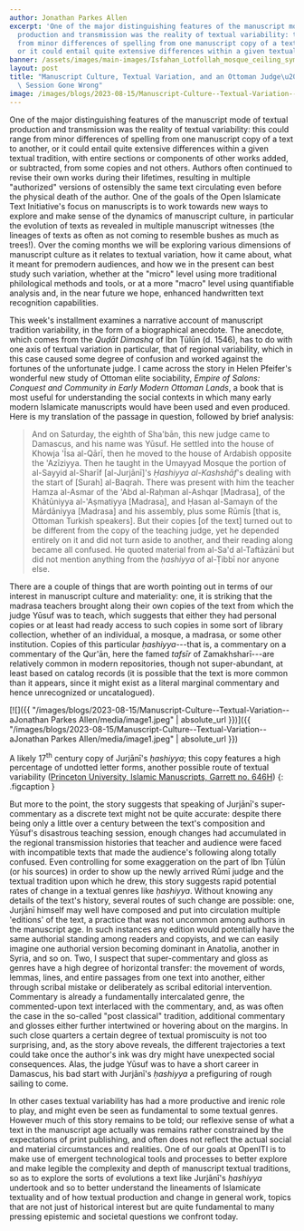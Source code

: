```yaml
---
author: Jonathan Parkes Allen
excerpt: 'One of the major distinguishing features of the manuscript mode of textual
  production and transmission was the reality of textual variability: this could range
  from minor differences of spelling from one manuscript copy of a text to another,
  or it could entail quite extensive differences within a given textual tradition,...'
banner: /assets/images/main-images/Isfahan_Lotfollah_mosque_ceiling_symmetric_narrow_border.png
layout: post
title: "Manuscript Culture, Textual Variation, and an Ottoman Judge\u2019s Teaching\
  \ Session Gone Wrong"
image: /images/blogs/2023-08-15/Manuscript-Culture--Textual-Variation--aJonathan Parkes Allen/media/image1.jpeg
---
```

One of the major distinguishing features of the manuscript mode of textual production and transmission was the reality of textual variability: this could range from minor differences of spelling from one manuscript copy of a text to another, or it could entail quite extensive differences within a given textual tradition, with entire sections or components of other works added, or subtracted, from some copies and not others. Authors often continued to revise their own works during their lifetimes, resulting in multiple "authorized" versions of ostensibly the same text circulating even before the physical death of the author. One of the goals of the Open Islamicate Text Initiative's focus on manuscripts is to work towards new ways to explore and make sense of the dynamics of manuscript culture, in particular the evolution of texts as revealed in multiple manuscript witnesses (the lineages of texts as often as not coming to resemble bushes as much as trees!). Over the coming months we will be exploring various dimensions of manuscript culture as it relates to textual variation, how it came about, what it meant for premodern audiences, and how we in the present can best study such variation, whether at the "micro" level using more traditional philological methods and tools, or at a more "macro" level using quantifiable analysis and, in the near future we hope, enhanced handwritten text recognition capabilities.

This week's installment examines a narrative account of manuscript tradition variability, in the form of a biographical anecdote. The anecdote, which comes from the *Quḍāt Dimashq* of Ibn Ṭūlūn (d. 1546), has to do with one axis of textual variation in particular, that of regional variability, which in this case caused some degree of confusion and worked against the fortunes of the unfortunate judge. I came across the story in Helen Pfeifer's wonderful new study of Ottoman elite sociability, *Empire of Salons: Conquest and Community in Early Modern Ottoman Lands*, a book that is most useful for understanding the social contexts in which many early modern Islamicate manuscripts would have been used and even produced. Here is my translation of the passage in question, followed by brief analysis:

> And on Saturday, the eighth of Sha'bān, this new judge came to Damascus, and his name was Yūsuf. He settled into the house of Khowja 'Īsa al-Qārī, then he moved to the house of Ardabish opposite the 'Azīziyya. Then he taught in the Umayyad Mosque the portion of al-Sayyid al-Sharīf \[al-Jurjānī\]'s *Ḥashiyya al-Kashshāf*'s dealing with the start of \[Surah\] al-Baqrah. There was present with him the teacher Hamza al-Asmar of the 'Abd al-Raḥman al-Ashqar \[Madrasa\], of the Khātūniyya al-'Aṣmatiyya \[Madrasa\], and Ḥasan al-Samayn of the Mārdāniyya \[Madrasa\] and his assembly, plus some Rūmīs \[that is, Ottoman Turkish speakers\]. But their copies \[of the text\] turned out to be different from the copy of the teaching judge, yet he depended entirely on it and did not turn aside to another, and their reading along became all confused. He quoted material from al-Sa'd al-Taftāzānī but did not mention anything from the *ḥashiyya* of al-Ṭibbī nor anyone else.

There are a couple of things that are worth pointing out in terms of our interest in manuscript culture and materiality: one, it is striking that the madrasa teachers brought along their own copies of the text from which the judge Yūsuf was to teach, which suggests that either they had personal copies or at least had ready access to such copies in some sort of library collection, whether of an individual, a mosque, a madrasa, or some other institution. Copies of this particular *ḥashiyya*---that is, a commentary on a commentary of the Qur'ān, here the famed *tafsīr* of Zamakhsharī---are relatively common in modern repositories, though not super-abundant, at least based on catalog records (it is possible that the text is more common than it appears, since it might exist as a literal marginal commentary and hence unrecognized or uncatalogued).

[![]({{ "/images/blogs/2023-08-15/Manuscript-Culture--Textual-Variation--aJonathan Parkes Allen/media/image1.jpeg" | absolute_url }})]({{ "/images/blogs/2023-08-15/Manuscript-Culture--Textual-Variation--aJonathan Parkes Allen/media/image1.jpeg" | absolute_url }})

A likely 17<sup>th</sup> century copy of Jurjānī's *ḥashiyya*; this copy features a high percentage of undotted letter forms, another possible route of textual variability ([Princeton University, Islamic Manuscripts, Garrett no. 646H](https://catalog.princeton.edu/catalog/9963577613506421))
{: .figcaption }

But more to the point, the story suggests that speaking of Jurjānī's super-commentary as a discrete text might not be quite accurate: despite there being only a little over a century between the text's composition and Yūsuf's disastrous teaching session, enough changes had accumulated in the regional transmission histories that teacher and audience were faced with incompatible texts that made the audience's following along totally confused. Even controlling for some exaggeration on the part of Ibn Ṭūlūn (or his sources) in order to show up the newly arrived Rūmī judge and the textual tradition upon which he drew, this story suggests rapid potential rates of change in a textual genres like *ḥashiyya*. Without knowing any details of the text's history, several routes of such change are possible: one, Jurjānī himself may well have composed and put into circulation multiple 'editions' of the text, a practice that was not uncommon among authors in the manuscript age. In such instances any edition would potentially have the same authorial standing among readers and copyists, and we can easily imagine one authorial version becoming dominant in Anatolia, another in Syria, and so on. Two, I suspect that super-commentary and gloss as genres have a high degree of horizontal transfer: the movement of words, lemmas, lines, and entire passages from one text into another, either through scribal mistake or deliberately as scribal editorial intervention. Commentary is already a fundamentally intercalated genre, the commented-upon text interlaced with the commentary, and, as was often the case in the so-called "post classical" tradition, additional commentary and glosses either further intertwined or hovering about on the margins. In such close quarters a certain degree of textual promiscuity is not too surprising, and, as the story above reveals, the different trajectories a text could take once the author's ink was dry might have unexpected social consequences. Alas, the judge Yūsuf was to have a short career in Damascus, his bad start with Jurjānī's *ḥashiyya* a prefiguring of rough sailing to come.

In other cases textual variability has had a more productive and irenic role to play, and might even be seen as fundamental to some textual genres. However much of this story remains to be told; our reflexive sense of what a text in the manuscript age actually was remains rather constrained by the expectations of print publishing, and often does not reflect the actual social and material circumstances and realities. One of our goals at OpenITI is to make use of emergent technological tools and processes to better explore and make legible the complexity and depth of manuscript textual traditions, so as to explore the sorts of evolutions a text like Jurjānī's *ḥashiyya* undertook and so to better understand the lineaments of Islamicate textuality and of how textual production and change in general work, topics that are not just of historical interest but are quite fundamental to many pressing epistemic and societal questions we confront today.
